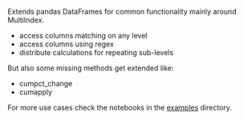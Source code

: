Extends pandas DataFrames for common functionality mainly around MultiIndex.

* access columns matching on any level
* access columns using regex
* distribute calculations for repeating sub-levels 

But also some missing methods get extended like:

* cumpct_change
* cumapply

For more use cases check the notebooks in the [examples][gh1] directory.

[gh1]: https://github.com/Pandas-Quant-Finance/pandas-df-commons/tree/master/examples/